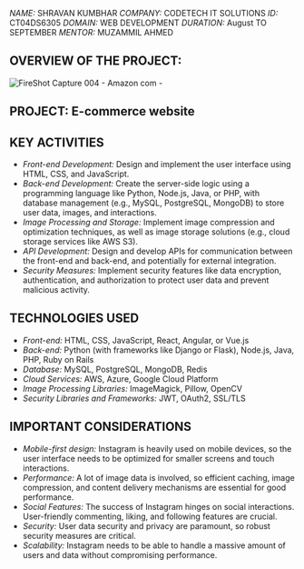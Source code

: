 *NAME:* SHRAVAN KUMBHAR 
*COMPANY:* CODETECH IT SOLUTIONS 
*ID:* CT04DS6305 
*DOMAIN:* WEB DEVELOPMENT 
*DURATION:* August TO SEPTEMBER 
*MENTOR:* MUZAMMIL AHMED 

## OVERVIEW OF THE PROJECT:

![FireShot Capture 004 - Amazon com - ](https://github.com/user-attachments/assets/8479200f-98be-4028-9870-ed41f415d53a)

## PROJECT: E-commerce website

## KEY ACTIVITIES
- *Front-end Development:* Design and implement the user interface using HTML, CSS, and JavaScript.
- *Back-end Development:* Create the server-side logic using a programming language like Python, Node.js, Java, or PHP, with database management (e.g., MySQL, PostgreSQL, MongoDB) to store user data, images, and interactions.
- *Image Processing and Storage:* Implement image compression and optimization techniques, as well as image storage solutions (e.g., cloud storage services like AWS S3).
- *API Development:* Design and develop APIs for communication between the front-end and back-end, and potentially for external integration.
- *Security Measures:* Implement security features like data encryption, authentication, and authorization to protect user data and prevent malicious activity.
## TECHNOLOGIES USED
- *Front-end:* HTML, CSS, JavaScript, React, Angular, or Vue.js
- *Back-end:* Python (with frameworks like Django or Flask), Node.js, Java, PHP, Ruby on Rails
- *Database:* MySQL, PostgreSQL, MongoDB, Redis
- *Cloud Services:* AWS, Azure, Google Cloud Platform
- *Image Processing Libraries:* ImageMagick, Pillow, OpenCV
- *Security Libraries and Frameworks:* JWT, OAuth2, SSL/TLS

## IMPORTANT CONSIDERATIONS
- *Mobile-first design:* Instagram is heavily used on mobile devices, so the user interface needs to be optimized for smaller screens and touch interactions.
- *Performance:* A lot of image data is involved, so efficient caching, image compression, and content delivery mechanisms are essential for good performance.
- *Social Features:* The success of Instagram hinges on social interactions. User-friendly commenting, liking, and following features are crucial.
- *Security:* User data security and privacy are paramount, so robust security measures are critical.
- *Scalability:* Instagram needs to be able to handle a massive amount of users and data without compromising performance.
